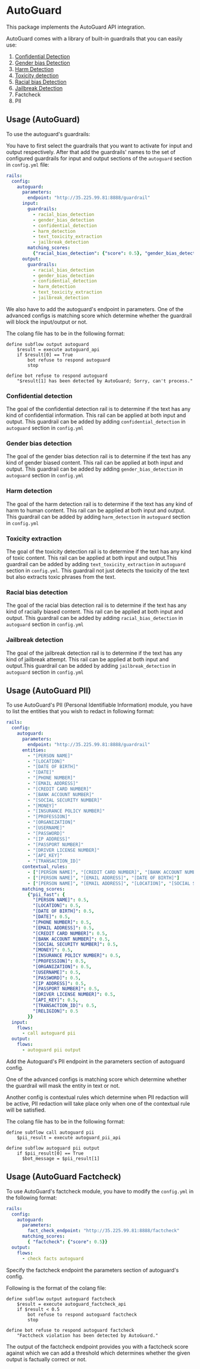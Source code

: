 # AutoGuard

This package implements the AutoGuard API integration.

AutoGuard comes with a library of built-in guardrails that you can easily use:

1. [Confidential Detection](#confidential-detection)
2. [Gender bias Detection](#gender-bias-detection)
3. [Harm Detection](#harm-detection)
4. [Toxicity detection](#toxicity-detection)
5. [Racial bias Detection](#racial-bias-detection)
6. [Jailbreak Detection](#jailbreak-detection)
7. Factcheck
8. PII

## Usage (AutoGuard)

To use the autoguard's guardrails:

You have to first select the guardrails that you want to activate for input and output respectively. After that add the guardrails' names to the set of configured guardrails for input and output sections of the `autoguard` section in `config.yml` file:

```yaml
rails:
  config:
    autoguard:
      parameters:
        endpoint: "http://35.225.99.81:8888/guardrail"
      input:
        guardrails:
          - racial_bias_detection
          - gender_bias_detection
          - confidential_detection
          - harm_detection
          - text_toxicity_extraction
          - jailbreak_detection
        matching_scores:
          {"racial_bias_detection": {"score": 0.5}, "gender_bias_detection": {"score": 0.5}}
      output:
        guardrails:
          - racial_bias_detection
          - gender_bias_detection
          - confidential_detection
          - harm_detection
          - text_toxicity_extraction
          - jailbreak_detection

```
We also have to add the autoguard's endpoint in parameters.
One of the advanced configs is matching score which determine whether the guardrail will block the input/output or not.

The colang file has to be in the following format:

```colang
define subflow output autoguard
    $result = execute autoguard_api
    if $result[0] == True
        bot refuse to respond autoguard
        stop

define bot refuse to respond autoguard
    "$result[1] has been detected by AutoGuard; Sorry, can't process."
```

### Confidential detection

The goal of the confidential detection rail is to determine if the text has any kind of confidential information. This rail can be applied at both input and output. This guardrail can be added by adding `confidential_detection` in `autoguard` section in `config.yml`

### Gender bias detection

The goal of the gender bias detection rail is to determine if the text has any kind of gender biased content. This rail can be applied at both input and output. This guardrail can be added by adding `gender_bias_detection` in `autoguard` section in `config.yml`

### Harm detection

The goal of the harm detection rail is to determine if the text has any kind of harm to human content. This rail can be applied at both input and output. This guardrail can be added by adding `harm_detection` in `autoguard` section in `config.yml`

### Toxicity extraction

The goal of the toxicity detection rail is to determine if the text has any kind of toxic content. This rail can be applied at both input and output.This guardrail can be added by adding `text_toxicity_extraction` in `autoguard` section in `config.yml`.
This guardrail not just detects the toxicity of the text but also extracts toxic phrases from the text.

### Racial bias detection

The goal of the racial bias detection rail is to determine if the text has any kind of racially biased content. This rail can be applied at both input and output.
This guardrail can be added by adding `racial_bias_detection` in `autoguard` section in `config.yml`

### Jailbreak detection

The goal of the jailbreak detection rail is to determine if the text has any kind of jailbreak attempt.
This rail can be applied at both input and output.This guardrail can be added by adding `jailbreak_detection` in `autoguard` section in `config.yml`

## Usage (AutoGuard PII)

To use AutoGuard's PII (Personal Identifiable Information) module, you have to list the entities that you wish to redact in following format:

```yaml
rails:
  config:
    autoguard:
      parameters:
        endpoint: "http://35.225.99.81:8888/guardrail"
      entities:
        - "[PERSON NAME]"
        - "[LOCATION]"
        - "[DATE OF BIRTH]"
        - "[DATE]"
        - "[PHONE NUMBER]"
        - "[EMAIL ADDRESS]"
        - "[CREDIT CARD NUMBER]"
        - "[BANK ACCOUNT NUMBER]"
        - "[SOCIAL SECURITY NUMBER]"
        - "[MONEY]"
        - "[INSURANCE POLICY NUMBER]"
        - "[PROFESSION]"
        - "[ORGANIZATION]"
        - "[USERNAME]"
        - "[PASSWORD]"
        - "[IP ADDRESS]"
        - "[PASSPORT NUMBER]"
        - "[DRIVER LICENSE NUMBER]"
        - "[API_KEY]"
        - "[TRANSACTION_ID]"
      contextual_rules:
        - ["[PERSON NAME]", "[CREDIT CARD NUMBER]", "[BANK ACCOUNT NUMBER]"]
        - ["[PERSON NAME]", "[EMAIL ADDRESS]", "[DATE OF BIRTH]"]
        - ["[PERSON NAME]", "[EMAIL ADDRESS]", "[LOCATION]", "[SOCIAL SECURITY NUMBER]"]
      matching_scores:
        {"pii_fast": {
          "[PERSON NAME]": 0.5,
          "[LOCATION]": 0.5,
          "[DATE OF BIRTH]": 0.5,
          "[DATE]": 0.5,
          "[PHONE NUMBER]": 0.5,
          "[EMAIL ADDRESS]": 0.5,
          "[CREDIT CARD NUMBER]": 0.5,
          "[BANK ACCOUNT NUMBER]": 0.5,
          "[SOCIAL SECURITY NUMBER]": 0.5,
          "[MONEY]": 0.5,
          "[INSURANCE POLICY NUMBER]": 0.5,
          "[PROFESSION]": 0.5,
          "[ORGANIZATION]": 0.5,
          "[USERNAME]": 0.5,
          "[PASSWORD]": 0.5,
          "[IP ADDRESS]": 0.5,
          "[PASSPORT NUMBER]": 0.5,
          "[DRIVER LICENSE NUMBER]": 0.5,
          "[API_KEY]": 0.5,
          "[TRANSACTION_ID]": 0.5,
          "[RELIGION]": 0.5
        }}
  input:
    flows:
      - call autoguard pii
  output:
    flows:
      - autoguard pii output
```
Add the Autoguard's PII endpoint in the parameters section of autoguard config.

One of the advanced configs is matching score which determine whether the guardrail will mask the entity in text or not.

Another config is contextual rules which determine when PII redaction will be active, PII redaction will take place only when one of the contextual rule will be satisfied.

The colang file has to be in the following format:

```colang
define subflow call autoguard pii
    $pii_result = execute autoguard_pii_api

define subflow autoguard pii output
    if $pii_result[0] == True
      $bot_message = $pii_result[1]
```

## Usage (AutoGuard Factcheck)

To use AutoGuard's factcheck module, you have to modify the `config.yml` in the following format:

```yaml
rails:
  config:
    autoguard:
      parameters:
        fact_check_endpoint: "http://35.225.99.81:8888/factcheck"
      matching_scores:
        { "factcheck": {"score": 0.5}}
  output:
    flows:
      - check facts autoguard
```

Specify the factcheck endpoint the parameters section of autoguard's config.

Following is the format of the colang file:
```colang
define subflow output autoguard factcheck
    $result = execute autoguard_factcheck_api
    if $result < 0.5
        bot refuse to respond autoguard factcheck
        stop

define bot refuse to respond autoguard factcheck
    "Factcheck violation has been detected by AutoGuard."
```
The output of the factcheck endpoint provides you with a factcheck score against which we can add a threshold which determines whether the given output is factually correct or not.
